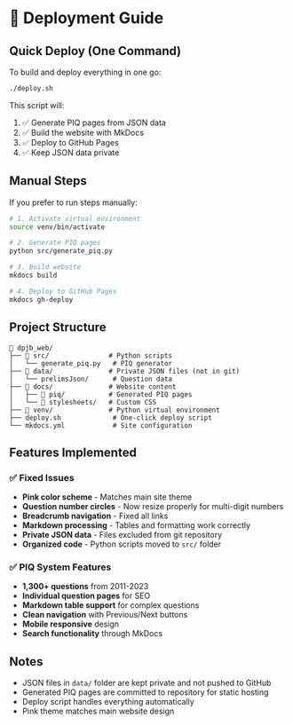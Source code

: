 # 🚀 Deployment Guide

## Quick Deploy (One Command)

To build and deploy everything in one go:

```bash
./deploy.sh
```

This script will:
1. ✅ Generate PIQ pages from JSON data
2. ✅ Build the website with MkDocs  
3. ✅ Deploy to GitHub Pages
4. ✅ Keep JSON data private

## Manual Steps

If you prefer to run steps manually:

```bash
# 1. Activate virtual environment
source venv/bin/activate

# 2. Generate PIQ pages
python src/generate_piq.py

# 3. Build website
mkdocs build

# 4. Deploy to GitHub Pages
mkdocs gh-deploy
```

## Project Structure

```
📁 dpjb_web/
├── 📁 src/               # Python scripts
│   └── generate_piq.py   # PIQ generator
├── 📁 data/              # Private JSON files (not in git)
│   └── prelimsJson/      # Question data
├── 📁 docs/              # Website content
│   ├── 📁 piq/           # Generated PIQ pages
│   └── 📁 stylesheets/   # Custom CSS
├── 📁 venv/              # Python virtual environment
├── deploy.sh             # One-click deploy script
└── mkdocs.yml            # Site configuration
```

## Features Implemented

### ✅ Fixed Issues
- **Pink color scheme** - Matches main site theme
- **Question number circles** - Now resize properly for multi-digit numbers
- **Breadcrumb navigation** - Fixed all links
- **Markdown processing** - Tables and formatting work correctly
- **Private JSON data** - Files excluded from git repository
- **Organized code** - Python scripts moved to `src/` folder

### ✅ PIQ System Features
- **1,300+ questions** from 2011-2023
- **Individual question pages** for SEO
- **Markdown table support** for complex questions
- **Clean navigation** with Previous/Next buttons
- **Mobile responsive** design
- **Search functionality** through MkDocs

## Notes

- JSON files in `data/` folder are kept private and not pushed to GitHub
- Generated PIQ pages are committed to repository for static hosting
- Deploy script handles everything automatically
- Pink theme matches main website design